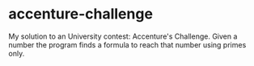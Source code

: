 # accenture-challenge
My solution to an University contest: Accenture's Challenge. Given a number the program finds a formula to reach that number using primes only.
